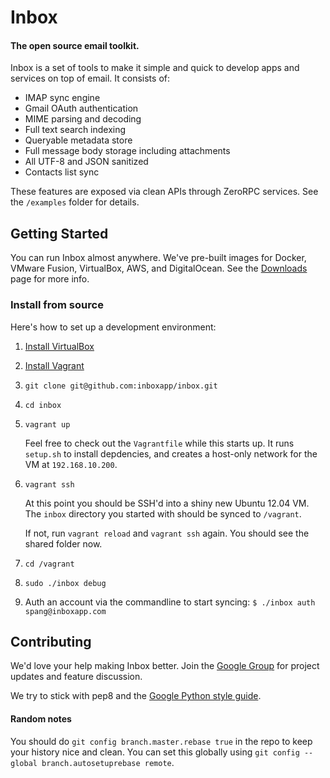# Inbox

#### The open source email toolkit.


Inbox is a set of tools to make it simple and quick to develop apps and services on top of email. It consists of:

- IMAP sync engine
- Gmail OAuth authentication  
- MIME parsing and decoding
- Full text search indexing
- Queryable metadata store
- Full message body storage including attachments
- All UTF-8 and JSON sanitized
- Contacts list sync


These features are exposed via clean APIs through ZeroRPC services. See the `/examples` folder for details.



## Getting Started

You can run Inbox almost anywhere. We've pre-built images for Docker, VMware Fusion, VirtualBox, AWS, and DigitalOcean. See the [Downloads](http://preview.inboxapp.com/downloads) page for more info.


### Install from source

Here's how to set up a development environment:

1. [Install VirtualBox](https://www.virtualbox.org/wiki/Downloads)

2. [Install Vagrant](http://downloads.vagrantup.com/)

3. `git clone git@github.com:inboxapp/inbox.git`

4. `cd inbox`

5. `vagrant up`

    Feel free to check out the `Vagrantfile` while this starts up. It runs `setup.sh` to install depdencies, and creates a host-only network for the VM at `192.168.10.200`.

6. `vagrant ssh`

    At this point you should be SSH'd into a shiny new Ubuntu 12.04 VM. The
    `inbox` directory you started with should be synced to `/vagrant`.
    
    If not, run `vagrant reload` and `vagrant ssh` again. You should see the shared folder now.

7. `cd /vagrant`

8. `sudo ./inbox debug`

9.  Auth an account via the commandline to start syncing: `$ ./inbox auth spang@inboxapp.com`



## Contributing

We'd love your help making Inbox better. Join the [Google Group](groups.google.com/group/inbox-dev) for project updates and feature discussion.

We try to stick with pep8 and the [Google Python style guide](http://google-styleguide.googlecode.com/svn/trunk/pyguide.html).


#### Random notes

You should do `git config branch.master.rebase true` in the repo to keep your
history nice and clean. You can set this globally using `git config --global branch.autosetuprebase remote`.
